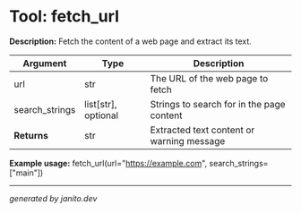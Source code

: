 # Tool: fetch_url

**Description:**
Fetch the content of a web page and extract its text.

| Argument        | Type           | Description                                      |
|-----------------|----------------|--------------------------------------------------|
| url             | str            | The URL of the web page to fetch                 |
| search_strings  | list[str], optional | Strings to search for in the page content    |
| **Returns**     | str            | Extracted text content or warning message        |

**Example usage:**
fetch_url(url="https://example.com", search_strings=["main"])

---
_generated by janito.dev_